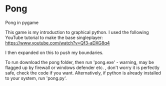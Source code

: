 # Pong
Pong in pygame

This game is my introduction to graphical python. 
I used the following YouTube tutorial to make the base singleplayer:
https://www.youtube.com/watch?v=Qf3-aDXG8q4

I then expanded on this to push my boundaries.

To run download the pong folder, then run 'pong.exe' - warning, may be flagged up by firewall or windows defender etc. , don't worry it is perfectly safe, check the code if you want.
Alternatively, if python is already installed to your system, run 'pong.py'.
